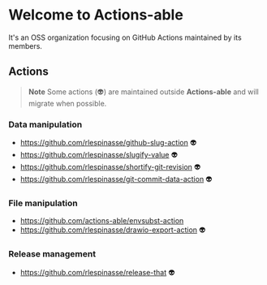# Welcome to **Actions-able**

It's an OSS organization focusing on GitHub Actions maintained by its members.

## Actions

> **Note** Some actions (:alien:) are maintained outside **Actions-able** and will migrate when possible.

### Data manipulation

- <https://github.com/rlespinasse/github-slug-action> :alien:
- <https://github.com/rlespinasse/slugify-value> :alien:
- <https://github.com/rlespinasse/shortify-git-revision> :alien:
- <https://github.com/rlespinasse/git-commit-data-action> :alien:

### File manipulation

- <https://github.com/actions-able/envsubst-action>
- <https://github.com/rlespinasse/drawio-export-action> :alien:

### Release management

- <https://github.com/rlespinasse/release-that> :alien:
